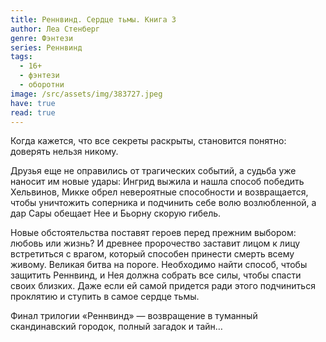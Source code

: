 ```yaml
---
title: Реннвинд. Сердце тьмы. Книга 3
author: Леа Стенберг
genre: Фэнтези
series: Реннвинд
tags:
  - 16+
  - фэнтези
  - оборотни
image: /src/assets/img/383727.jpeg
have: true
read: true
---
```

Когда кажется, что все секреты раскрыты, становится понятно: доверять нельзя никому.

Друзья еще не оправились от трагических событий, а судьба уже наносит им новые удары: Ингрид выжила и нашла способ победить Хельвинов, Микке обрел невероятные способности и возвращается, чтобы уничтожить соперника и подчинить себе волю возлюбленной, а дар Сары обещает Нее и Бьорну скорую гибель.

Новые обстоятельства поставят героев перед прежним выбором: любовь или жизнь? И древнее пророчество заставит лицом к лицу встретиться с врагом, который способен принести смерть всему живому. Великая битва на пороге. Необходимо найти способ, чтобы защитить Реннвинд, и Нея должна собрать все силы, чтобы спасти своих близких. Даже если ей самой придется ради этого подчиниться проклятию и ступить в самое сердце тьмы.

Финал трилогии «Реннвинд» — возвращение в туманный скандинавский городок, полный загадок и тайн…
